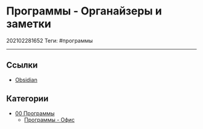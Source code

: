 # Программы - Органайзеры и заметки

202102281652
Теги: #программы 
___

## Ссылки
* [Obsidian](Obsidian.md)

## Категории

* [00 Программы](00%20%D0%9F%D1%80%D0%BE%D0%B3%D1%80%D0%B0%D0%BC%D0%BC%D1%8B.md)
  * [Программы - Офис](%D0%9F%D1%80%D0%BE%D0%B3%D1%80%D0%B0%D0%BC%D0%BC%D1%8B%20-%20%D0%9E%D1%84%D0%B8%D1%81.md)

